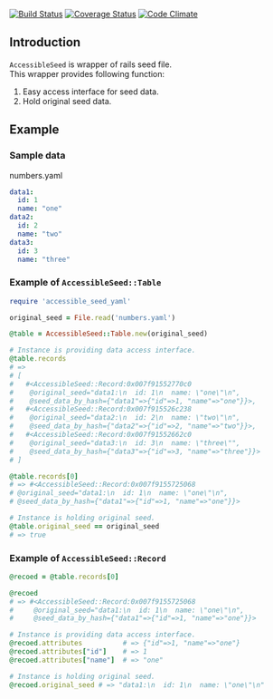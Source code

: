 [![Build Status](https://travis-ci.org/Shinya131/accessible_seed_yaml.svg?branch=master)](https://travis-ci.org/Shinya131/accessible_seed_yaml)
[![Coverage Status](https://coveralls.io/repos/Shinya131/accessible_seed_yaml/badge.png?branch=master)](https://coveralls.io/r/Shinya131/accessible_seed_yaml?branch=master)
[![Code Climate](https://codeclimate.com/github/Shinya131/accessible_seed_yaml/badges/gpa.svg)](https://codeclimate.com/github/Shinya131/accessible_seed_yaml)

## Introduction
`AccessibleSeed` is wrapper of rails seed file.  
This wrapper provides following function:

1. Easy access interface for seed data.
2. Hold original seed data.

## Example 
### Sample data
numbers.yaml
```yaml
data1:
  id: 1
  name: "one"
data2:
  id: 2
  name: "two"
data3:
  id: 3
  name: "three"
```

### Example of `AccessibleSeed::Table`
```ruby
require 'accessible_seed_yaml'

original_seed = File.read('numbers.yaml')

@table = AccessibleSeed::Table.new(original_seed)

# Instance is providing data access interface.
@table.records
# => 
# [
#   #<AccessibleSeed::Record:0x007f91552770c0
#    @original_seed="data1:\n  id: 1\n  name: \"one\"\n",
#    @seed_data_by_hash={"data1"=>{"id"=>1, "name"=>"one"}}>,
#   #<AccessibleSeed::Record:0x007f915526c238
#    @original_seed="data2:\n  id: 2\n  name: \"two\"\n",
#    @seed_data_by_hash={"data2"=>{"id"=>2, "name"=>"two"}}>,
#   #<AccessibleSeed::Record:0x007f91552662c0
#    @original_seed="data3:\n  id: 3\n  name: \"three\"",
#    @seed_data_by_hash={"data3"=>{"id"=>3, "name"=>"three"}}>
# ]

@table.records[0]
# => #<AccessibleSeed::Record:0x007f9155725068
# @original_seed="data1:\n  id: 1\n  name: \"one\"\n",
# @seed_data_by_hash={"data1"=>{"id"=>1, "name"=>"one"}}>

# Instance is holding original seed.
@table.original_seed == original_seed
# => true
```
### Example of `AccessibleSeed::Record`
```ruby
@recoed = @table.records[0]

@recoed
# => #<AccessibleSeed::Record:0x007f9155725068
#     @original_seed="data1:\n  id: 1\n  name: \"one\"\n",
#     @seed_data_by_hash={"data1"=>{"id"=>1, "name"=>"one"}}>

# Instance is providing data access interface.
@recoed.attributes          # => {"id"=>1, "name"=>"one"}
@recoed.attributes["id"]    # => 1
@recoed.attributes["name"]  # => "one"

# Instance is holding original seed.
@recoed.original_seed # => "data1:\n  id: 1\n  name: \"one\"\n"
```
